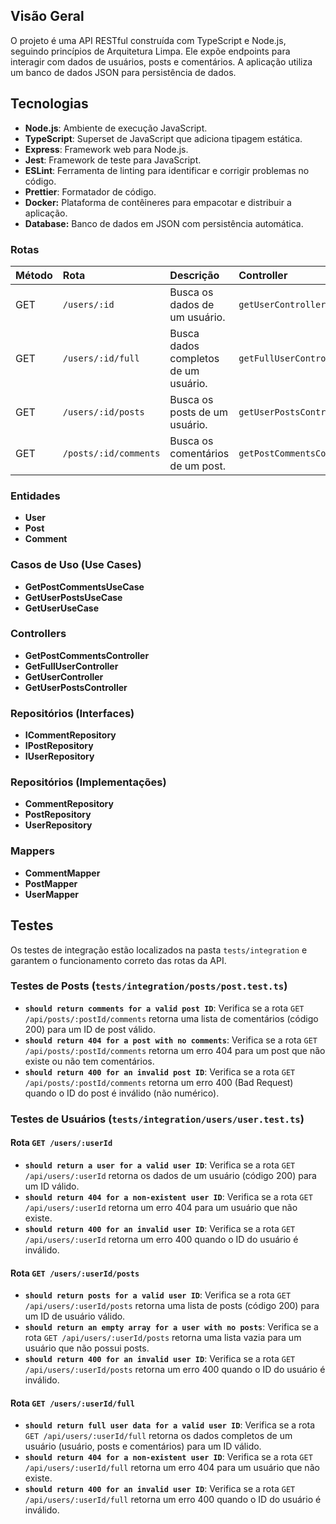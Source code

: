 ## Visão Geral

O projeto é uma API RESTful construída com TypeScript e Node.js, seguindo princípios de Arquitetura Limpa. Ele expõe endpoints para interagir com dados de usuários, posts e comentários. A aplicação utiliza um banco de dados JSON para persistência de dados.

## Tecnologias

- **Node.js**: Ambiente de execução JavaScript.
- **TypeScript**: Superset de JavaScript que adiciona tipagem estática.
- **Express**: Framework web para Node.js.
- **Jest**: Framework de teste para JavaScript.
- **ESLint**: Ferramenta de linting para identificar e corrigir problemas no código.
- **Prettier**: Formatador de código.
- **Docker:** Plataforma de contêineres para empacotar e distribuir a aplicação.
- **Database:** Banco de dados em JSON com persistência automática.

### Rotas

| Método | Rota                  | Descrição                            | Controller                  |
| :----- | :-------------------- | :----------------------------------- | :-------------------------- |
| GET    | `/users/:id`          | Busca os dados de um usuário.        | `getUserController`         |
| GET    | `/users/:id/full`     | Busca dados completos de um usuário. | `getFullUserController`     |
| GET    | `/users/:id/posts`    | Busca os posts de um usuário.        | `getUserPostsController`    |
| GET    | `/posts/:id/comments` | Busca os comentários de um post.     | `getPostCommentsController` |

### Entidades

- **User**
- **Post**
- **Comment**

### Casos de Uso (Use Cases)

- **GetPostCommentsUseCase**
- **GetUserPostsUseCase**
- **GetUserUseCase**

### Controllers

- **GetPostCommentsController**
- **GetFullUserController**
- **GetUserController**
- **GetUserPostsController**

### Repositórios (Interfaces)

- **ICommentRepository**
- **IPostRepository**
- **IUserRepository**

### Repositórios (Implementações)

- **CommentRepository**
- **PostRepository**
- **UserRepository**

### Mappers

- **CommentMapper**
- **PostMapper**
- **UserMapper**

## Testes

Os testes de integração estão localizados na pasta `tests/integration` e garantem o funcionamento correto das rotas da API.

### Testes de Posts (`tests/integration/posts/post.test.ts`)

- **`should return comments for a valid post ID`**: Verifica se a rota `GET /api/posts/:postId/comments` retorna uma lista de comentários (código 200) para um ID de post válido.
- **`should return 404 for a post with no comments`**: Verifica se a rota `GET /api/posts/:postId/comments` retorna um erro 404 para um post que não existe ou não tem comentários.
- **`should return 400 for an invalid post ID`**: Verifica se a rota `GET /api/posts/:postId/comments` retorna um erro 400 (Bad Request) quando o ID do post é inválido (não numérico).

### Testes de Usuários (`tests/integration/users/user.test.ts`)

#### Rota `GET /users/:userId`

- **`should return a user for a valid user ID`**: Verifica se a rota `GET /api/users/:userId` retorna os dados de um usuário (código 200) para um ID válido.
- **`should return 404 for a non-existent user ID`**: Verifica se a rota `GET /api/users/:userId` retorna um erro 404 para um usuário que não existe.
- **`should return 400 for an invalid user ID`**: Verifica se a rota `GET /api/users/:userId` retorna um erro 400 quando o ID do usuário é inválido.

#### Rota `GET /users/:userId/posts`

- **`should return posts for a valid user ID`**: Verifica se a rota `GET /api/users/:userId/posts` retorna uma lista de posts (código 200) para um ID de usuário válido.
- **`should return an empty array for a user with no posts`**: Verifica se a rota `GET /api/users/:userId/posts` retorna uma lista vazia para um usuário que não possui posts.
- **`should return 400 for an invalid user ID`**: Verifica se a rota `GET /api/users/:userId/posts` retorna um erro 400 quando o ID do usuário é inválido.

#### Rota `GET /users/:userId/full`

- **`should return full user data for a valid user ID`**: Verifica se a rota `GET /api/users/:userId/full` retorna os dados completos de um usuário (usuário, posts e comentários) para um ID válido.
- **`should return 404 for a non-existent user ID`**: Verifica se a rota `GET /api/users/:userId/full` retorna um erro 404 para um usuário que não existe.
- **`should return 400 for an invalid user ID`**: Verifica se a rota `GET /api/users/:userId/full` retorna um erro 400 quando o ID do usuário é inválido.
